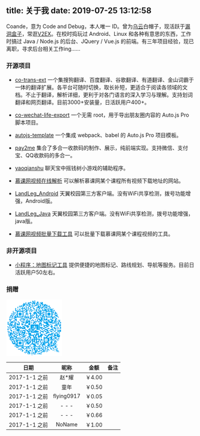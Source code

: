 title: 关于我
date: 2019-07-25 13:12:58
---

Coande，意为 Code and Debug，本人唯一 ID。曾为[乌云](http://www.wooyun.org)白帽子，现活跃于[漏洞盒子](https://www.vulbox.com)，常逛[V2EX](https://v2ex.com)。在校时捣玩过 Android、Linux 和各种有意思的东西，工作时搞过 Java / Node.js 的后台、JQuery / Vue.js 的前端。有三年项目经验，现已离职，寻求后台相关工作ing……

### 开源项目

- [co-trans-ext](https://github.com/Coande/co-trans-ext)
一个集搜狗翻译、百度翻译、谷歌翻译、有道翻译、金山词霸于一体的翻译扩展。各平台可随时切换，取长补短，更适合于阅读各领域的文档。不止于翻译，解析详细，更利于对各门语言的深入学习与理解。支持划词翻译和网页翻译。目前3000+安装量，日活跃用户400+。

- [co-wechat-life-export](https://github.com/Coande/co-wechat-life-export)
一个无需 root，用于导出朋友圈内容的 Auto.js Pro 脚本项目。

- [autojs-template](https://github.com/Coande/autojs-template)
一个集成 webpack、babel 的 Auto.js Pro 项目模板。

- [pay2me](https://github.com/Coande/pay2me)
集合了多合一收款码的制作、展示，纯前端实现。支持微信、支付宝、QQ收款码的多合一。

- [yaoqianshu](https://github.com/Coande/yaoqianshu)
聊天宝中摇钱树小游戏的辅助程序。

- [慕课网视频在线解析](/2016/05/29/慕课网视频在线解析/)
可以解析慕课网某个课程所有视频下载地址的网站。

- [LandLeg_Android](/2016/05/01/LandLeg-Android/)
天翼校园第三方客户端。没有WiFi共享检测，拨号功能增强，Android版。

- [LandLeg_Java](/2016/04/16/LandLeg-Java/)
天翼校园第三方客户端。没有WiFi共享检测，拨号功能增强，java版。

- [慕课网视频批量下载工具](/2016/02/02/慕课网视频批量下载工具/)
可以批量下载慕课网某个课程视频的工具。


### 非开源项目

- [小程序：地图标记工具](/2019/06/28/小程序：地图标记工具/)
提供便捷的地图标记、路线规划、导航等服务。目前日活跃用户50左右。


### 捐赠

![用支付宝扫我吧←_←](/others/images/814a98bf6e26e932.png)

|     日期      |    昵称    | 金额  | 备注  |
| :-----------: | :--------: | :---: | :---: |
| 2017-1-1 之前 |   赵*耀    | ￥4.00 |       |
| 2017-1-1 之前 |    童年    | ￥0.50 |       |
| 2017-1-1 之前 | flying0917 | ￥0.05 |       |
| 2017-1-1 之前 |   - - -    | ￥0.50 |       |
| 2017-1-1 之前 |   - - -    | ￥0.66 |       |
| 2017-1-1 之前 |   NoName   | ￥1.00 |       |